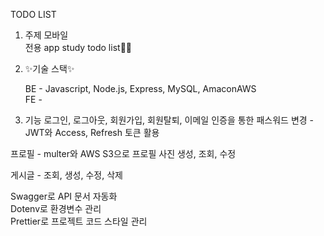 TODO LIST

1. 주제
   모바일<br>
   전용 app study todo list✍🏼

2. ✨기술 스택✨<br>

   BE - Javascript, Node.js, Express, MySQL, AmaconAWS
  <br>FE -

3. 기능
   로그인, 로그아웃, 회원가입, 회원탈퇴, 이메일 인증을 통한 패스워드 변경 - JWT와 Access, Refresh 토큰 활용

프로필 - multer와 AWS S3으로 프로필 사진 생성, 조회, 수정

게시글 - 조회, 생성, 수정, 삭제


Swagger로 API 문서 자동화<br>
Dotenv로 환경변수 관리<br>
Prettier로 프로젝트 코드 스타일 관리
